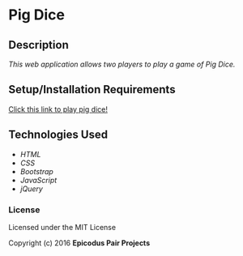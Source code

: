 # Pig Dice

## Description

_This web application allows two players to play a game of Pig Dice._

## Setup/Installation Requirements

[Click this link to play pig dice!](https://rawgit.com/meaghanjones/pig-dice/master/index.html)

## Technologies Used

* _HTML_
* _CSS_
* _Bootstrap_
* _JavaScript_
* _jQuery_


### License

Licensed under the MIT License

Copyright (c) 2016 **Epicodus Pair Projects**
